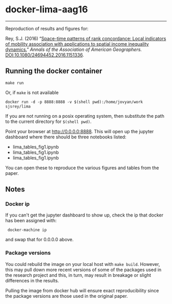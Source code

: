# docker-lima-aag16
---
Reproduction of results and figures for:  

Rey, S.J. (2016) “[Space-time patterns of rank concordance: Local indicators of mobility association with applications to spatial income inequality dynamics.](https://mpra.ub.uni-muenchen.de/69480/1/MPRA_paper_69480.pdf )” *Annals of the Association of American Geographers.* [DOI:10.1080/24694452.2016.1151336](http://dx.doi.org/10.1080/24694452.2016.1151336).


## Running the docker container

```
make run
```

Or, if `make` is not available

```
docker run -d -p 8888:8888 -v $(shell pwd):/home/jovyan/work sjsrey/lima
```

If you are not running on a posix operating system, then substitute the path to the current directory for `$(shell pwd)`.

Point your browser at http://0.0.0.0:8888. This will open up the jupyter dashboard where there should be three notebooks listed:

- lima_tables_fig1.ipynb
- lima_tables_fig1.ipynb
- lima_tables_fig1.ipynb

You can open these to reproduce the various figures and tables from the paper.


## Notes

### Docker ip

If you can't get the jupyter dashboard to show up, check the ip that docker has been assigned with:

     docker-machine ip

and swap that for 0.0.0.0 above.

### Package versions

You could rebuild the image on your local host with `make build`. However, this may pull down more recent versions of some of the packages used in the research project and this, in turn, may result in breakage or slight differences in the results.

Pulling the image from docker hub will ensure exact reproducibility since the package versions are those used in the original paper.


